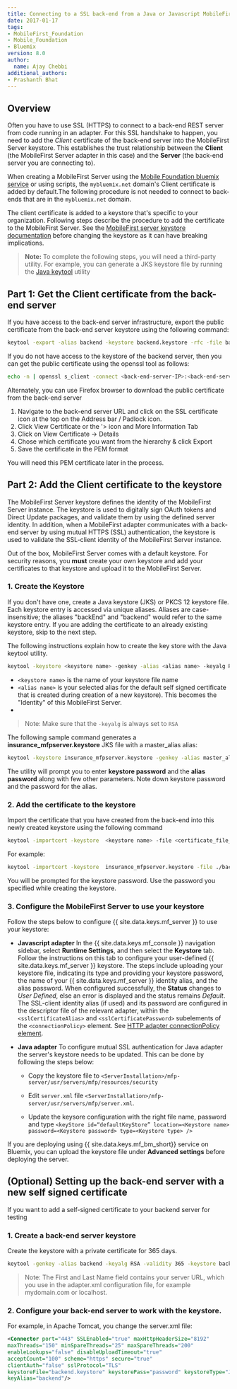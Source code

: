 ```yaml
---
title: Connecting to a SSL back-end from a Java or Javascript MobileFirst Adapter
date: 2017-01-17
tags:
- MobileFirst_Foundation
- Mobile_Foundation
- Bluemix
version: 8.0
author:
  name: Ajay Chebbi
additional_authors:
- Prashanth Bhat
---
```


## Overview
Often you have to use SSL (HTTPS) to connect to a back-end REST server from code running in an adapter. For this SSL handshake to happen, you need to add the *Client* certificate of the back-end server into the MobileFirst Server keystore. This establishes the trust relationship between the **Client** (the MobileFirst Server adapter in this case) and the **Server** (the back-end server you are connecting to).

When creating a MobileFirst Server using the [Mobile Foundation bluemix service]({{site.baseurl}}/tutorials/en/foundation/8.0/bluemix/using-mobile-foundation/) or using scripts, the `mybluemix.net` domain's Client certificate is added by default.The following procedure is not needed to connect to back-ends that are in the `mybluemix.net` domain.

The client certificate is added to a keystore that's specific to your organization. Following steps describe the procedure to add the certificate to the MobileFirst Server. See the [MobileFirst server keystore documentation]({{site.baseurl}}/tutorials/en/foundation/8.0/authentication-and-security/configuring-the-mobilefirst-server-keystore/) before changing the keystore as it can have breaking implications.

> **Note:** To complete the following steps, you will need a third-party utility. For example, you can generate a JKS keystore file by running the [Java keytool](http://docs.oracle.com/javase/6/docs/technotes/tools/solaris/keytool.html) utility


## Part 1: Get the Client certificate from the back-end server
If you have access to the back-end server infrastructure, export the public certificate from the back-end server keystore using the following command:

```bash
keytool -export -alias backend -keystore backend.keystore -rfc -file backend.crt
```

If you do not have access to the keystore of the backend server, then you can get the public certificate using the openssl tool as follows:

```bash
echo -n | openssl s_client -connect <back-end-server-IP>:<back-end-server-Port> | sed -ne '/-BEGIN CERTIFICATE-/,/-END CERTIFICATE-/p' > ./backend.crt
```

Alternately, you can use Firefox browser to download the public certificate from the back-end server

1. Navigate to the back-end server URL and click on the SSL certificate icon at the top on the Address bar / Padlock icon.
2. Click View Certificate or the '> icon and More Information Tab
3. Click on View Certificate -> Details
4. Chose which certificate you want from the hierarchy & click Export
5. Save the certificate in the PEM format

You will need this PEM certificate later in the process.

## Part 2: Add the Client certificate to the keystore
The MobileFirst Server keystore defines the identity of the MobileFirst Server instance. The keystore is used to digitally sign OAuth tokens and Direct Update packages, and validate them by using the defined server identity. In addition, when a MobileFirst adapter communicates with a back-end server by using mutual HTTPS (SSL) authentication, the keystore is used to validate the SSL-client identity of the MobileFirst Server instance.

Out of the box,  MobileFirst Server comes with a default keystore. For security reasons, you **must** create your own keystore and add your certificates to that keystore and upload it to the MobileFirst Server.

### 1. Create the Keystore
If you don't have one, create a Java keystore (JKS) or PKCS 12 keystore file. Each keystore entry is accessed via unique aliases. Aliases are case-insensitive; the aliases "backEnd" and "backend" would refer to the same keystore entry. If you are adding the certificate to an already existing keystore, skip to the next step.

The following instructions explain how to create the key store with the Java keytool utility.

```bash
keytool -keystore <keystore name> -genkey -alias <alias name> -keyalg RSA
```

* `<keystore name>` is the name of your keystore file name  
* `<alias name>` is your selected alias for the default self signed certificate that is created during creation of a new keystore). This becomes the "Identity" of this MobileFirst Server.
*
> Note: Make sure that the `-keyalg` is always set to `RSA`

The following sample command generates a **insurance_mfpserver.keystore** JKS file with a master_alias alias:

```bash
keytool -keystore insurance_mfpserver.keystore -genkey -alias master_alias -keyalg RSA
```

The utility will prompt you to enter **keystore password** and the **alias password** along with few other parameters. Note down keystore password and the password for the alias.

### 2. Add the certificate to the keystore
Import the certificate that you have created from the back-end into this newly created keystore using the following command

```bash
keytool -importcert -keystore  <keystore name> -file <certificate_file_path>
```

For example:

```bash
keytool -importcert -keystore  insurance_mfpserver.keystore -file ./backend.crt
```

You will be prompted for the keystore password. Use the password you specified while creating the keystore.

### 3. Configure the MobileFirst Server to use your keystore

Follow the steps below to configure {{ site.data.keys.mf_server }} to use your keystore:

   * **Javascript adapter**
     In the {{ site.data.keys.mf_console }} navigation sidebar, select **Runtime Settings**, and then select the **Keystore** tab. Follow the instructions on this tab to configure your user-defined {{ site.data.keys.mf_server }} keystore. The steps include uploading your keystore file, indicating its type and providing your keystore password, the name of your {{ site.data.keys.mf_server }} identity alias, and the alias password.
     When configured successfully, the **Status** changes to *User Defined*, else an error is displayed and the status remains *Default*.
     The SSL-client identity alias (if used) and its password are configured in the descriptor file of the relevant adapter, within the `<sslCertificateAlias>` and `<sslCertificatePassword>` subelements of the `<connectionPolicy>` element. See [HTTP adapter connectionPolicy element](../../adapters/javascript-adapters/js-http-adapter/#the-xml-file).

   * **Java adapter**
     To configure mutual SSL authentication for Java adapter the server's keystore needs to be updated. This can be done by following the steps below:

     * Copy the keystore file to `<ServerInstallation>/mfp-server/usr/servers/mfp/resources/security`

     * Edit `server.xml` file `<ServerInstallation>/mfp-server/usr/servers/mfp/server.xml`.

     * Update the keysore configuration with the right file name, password and type
     `<keyStore id=“defaultKeyStore” location=<Keystore name> password=<Keystore password> type=<Keystore type> />`

If you are deploying using {{ site.data.keys.mf_bm_short}} service on Bluemix, you can upload the keystore file under **Advanced settings** before deploying the server.

## (Optional) Setting up the back-end server with a new self signed certificate
If you want to add a self-signed certificate to your backend server for testing

### 1. Create a back-end server keystore
Create the keystore with a private certificate for 365 days.

```bash
keytool -genkey -alias backend -keyalg RSA -validity 365 -keystore backend.keystore -storetype JKS
```

> Note: The First and Last Name field contains your server URL, which you use in the adapter.xml configuration file, for example mydomain.com or localhost.

### 2. Configure your back-end server to work with the keystore.
For example, in Apache Tomcat, you change the server.xml file:

```xml
<Connector port="443" SSLEnabled="true" maxHttpHeaderSize="8192"
maxThreads="150" minSpareThreads="25" maxSpareThreads="200"
enableLookups="false" disableUploadTimeout="true"         
acceptCount="100" scheme="https" secure="true"
clientAuth="false" sslProtocol="TLS"
keystoreFile="backend.keystore" keystorePass="password" keystoreType="JKS"
keyAlias="backend"/>
```
